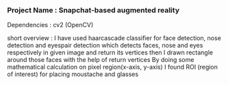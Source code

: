 ### Project Name :  Snapchat-based augmented reality


Dependencies : cv2 (OpenCV)

short overview :
I have used haarcascade classifier for face detection, nose detection and eyespair detection which detects faces, nose and eyes respectively in given image and return its vertices then
I drawn rectangle around those faces with the help of return vertices
By doing some mathematical calculation on pixel region(x-axis, y-axis) 
I found ROI (region of interest) for placing moustache and glasses

